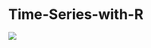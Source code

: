 # Time-Series-with-R
<img src="https://img.shields.io/badge/R-276DC3?style=for-the-badge&logo=r&logoColor=white" />
